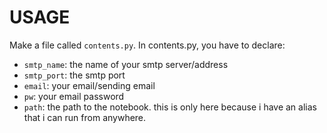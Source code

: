 # USAGE
Make a file called `contents.py`. In contents.py, you have to declare:
- `smtp_name`: the name of your smtp server/address
- `smtp_port`: the smtp port
- `email`: your email/sending email
- `pw`: your email password
- `path`: the path to the notebook. this is only here because i have an alias that i can run from anywhere.

